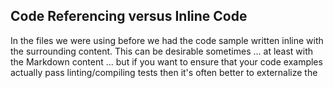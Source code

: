 ## Code Referencing versus Inline Code

In the files we were using before we had the code sample written inline with the surrounding content. This can be desirable sometimes ... at least with the Markdown content ... but if you want to ensure that your code examples actually pass linting/compiling tests then it's often better to externalize the 